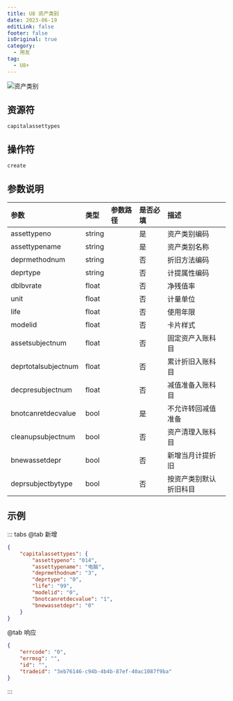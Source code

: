 ```yaml
---
title: U8 资产类别
date: 2023-06-19
editLink: false
footer: false
isOriginal: true
category:
  - 用友
tag:
  - U8+
---
```


![资产类别](https://image.ilyl.life:8443/yonyou/u8/as/capitalassettypes.gif)

## 资源符

`capitalassettypes`
  
## 操作符

`create`

## 参数说明

|参数|类型|参数路径|是否必填|描述|
|:-|:-|:-|:-|:-|
|assettypeno|string||是|资产类别编码|
|assettypename|string||是|资产类别名称|
|deprmethodnum|string||否|折旧方法编码|
|deprtype|string||否|计提属性编码|
|dblbvrate|float||否|净残值率|
|unit|float||否|计量单位|
|life|float||否|使用年限|
|modelid|float||否|卡片样式|
|assetsubjectnum|float||否|固定资产入账科目|
|deprtotalsubjectnum|float||否|累计折旧入账科目|
|decpresubjectnum|float||否|减值准备入账科目|
|bnotcanretdecvalue|bool||是|不允许转回减值准备|
|cleanupsubjectnum|bool||否|资产清理入账科目|
|bnewassetdepr|bool||否|新增当月计提折旧|
|deprsubjectbytype|bool||否|按资产类别默认折旧科目|

## 示例

::: tabs
@tab 新增

```json
{
    "capitalassettypes": {
        "assettypeno": "014",
        "assettypename": "电脑",
        "deprmethodnum": "3",
        "deprtype": "0",
        "life": "99",
        "modelid": "0",
        "bnotcanretdecvalue": "1",
        "bnewassetdepr": "0"
    }
}
```

@tab 响应

```json
{
    "errcode": "0",
    "errmsg": "",
    "id": "",
    "tradeid": "3eb76146-c94b-4b4b-87ef-40ac1087f9ba"
}
```

:::
